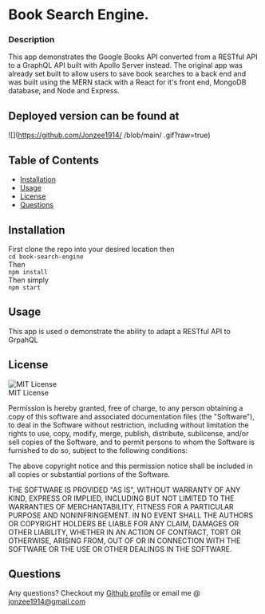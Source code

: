 # Book Search Engine.  
### Description 
This app demonstrates the Google Books API converted from a RESTful API to a GraphQL API built with Apollo Server instead. The original app was already set built to allow users to save book searches to a back end and was built using the MERN stack with a React for it's front end, MongoDB database, and Node and Express.
  
## Deployed version can be found at

![](https://github.com/Jonzee1914/ /blob/main/ .gif?raw=true)

## Table of Contents 
* [Installation](#installation)
* [Usage](#usage)
* [License](#license)
* [Questions](#questions)

## Installation

First clone the repo into your desired location then <br/>
`cd book-search-engine` <br/>
Then <br/>
`npm install` <br/>
Then simply <br/>
`npm start`

  
## Usage 
This app is used o demonstrate the ability to adapt a RESTful API to GrpahQL

##  License
![MIT License](https://img.shields.io/badge/mit-brightgreen) <br/>
MIT License

Permission is hereby granted, free of charge, to any person obtaining a copy
of this software and associated documentation files (the "Software"), to deal
in the Software without restriction, including without limitation the rights
to use, copy, modify, merge, publish, distribute, sublicense, and/or sell
copies of the Software, and to permit persons to whom the Software is
furnished to do so, subject to the following conditions:

The above copyright notice and this permission notice shall be included in all
copies or substantial portions of the Software.

THE SOFTWARE IS PROVIDED "AS IS", WITHOUT WARRANTY OF ANY KIND, EXPRESS OR
IMPLIED, INCLUDING BUT NOT LIMITED TO THE WARRANTIES OF MERCHANTABILITY,
FITNESS FOR A PARTICULAR PURPOSE AND NONINFRINGEMENT. IN NO EVENT SHALL THE
AUTHORS OR COPYRIGHT HOLDERS BE LIABLE FOR ANY CLAIM, DAMAGES OR OTHER
LIABILITY, WHETHER IN AN ACTION OF CONTRACT, TORT OR OTHERWISE, ARISING FROM,
OUT OF OR IN CONNECTION WITH THE SOFTWARE OR THE USE OR OTHER DEALINGS IN THE
SOFTWARE.

## Questions

Any questions? Checkout my [Github profile](https://github.com/Jonzee1914) or email me @ [jonzee1914@gmail.com](mailto:jonzee1914@gmail.com)



